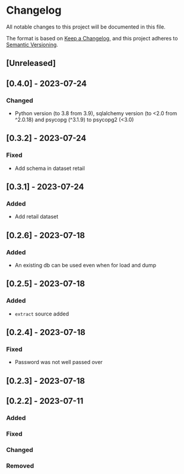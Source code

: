 # Changelog

All notable changes to this project will be documented in this file.

The format is based on [Keep a Changelog](https://keepachangelog.com/en/1.0.0/),
and this project adheres to [Semantic Versioning](https://semver.org/spec/v2.0.0.html).

## [Unreleased]

## [0.4.0] - 2023-07-24
### Changed
- Python version (to 3.8 from 3.9), sqlalchemy version (to <2.0 from ^2.0.18) and psycopg (^3.1.9) to psycopg2 (<3.0)

## [0.3.2] - 2023-07-24
### Fixed
- Add schema in dataset retail

## [0.3.1] - 2023-07-24
### Added
- Add retail dataset

## [0.2.6] - 2023-07-18
### Added
- An existing db can be used even when for load and dump

## [0.2.5] - 2023-07-18
### Added
- `extract` source added

## [0.2.4] - 2023-07-18
### Fixed
- Password was not well passed over

## [0.2.3] - 2023-07-18
## [0.2.2] - 2023-07-11

### Added

### Fixed

### Changed

### Removed
